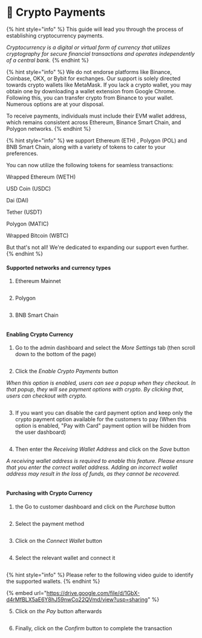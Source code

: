 # 💱 Crypto Payments

{% hint style="info" %}
This guide will lead you through the process of establishing cryptocurrency payments.&#x20;

_Cryptocurrency is a digital or virtual form of currency that utilizes cryptography for secure financial transactions and operates independently of a central bank._
{% endhint %}

{% hint style="info" %}
We do not endorse platforms like Binance, Coinbase, OKX, or Bybit for exchanges. Our support is solely directed towards crypto wallets like MetaMask. If you lack a crypto wallet, you may obtain one by downloading a wallet extension from Google Chrome. Following this, you can transfer crypto from Binance to your wallet. Numerous options are at your disposal.

To receive payments, individuals must include their EVM wallet address, which remains consistent across Ethereum, Binance Smart Chain, and Polygon networks.
{% endhint %}

{% hint style="info" %}
we support Ethereum (ETH) , Polygon (POL) and BNB Smart Chain, along with a variety of tokens to cater to your preferences.&#x20;

You can now utilize the following tokens for seamless transactions:

Wrapped Ethereum (WETH)&#x20;

USD Coin (USDC)&#x20;

Dai (DAI)&#x20;

Tether (USDT)&#x20;

Polygon (MATIC)&#x20;

Wrapped Bitcoin (WBTC)&#x20;

But that's not all! We're dedicated to expanding our support even further.
{% endhint %}

#### Supported networks and currency types

1. Ethereum Mainnet

<figure><img src="../.gitbook/assets/Screenshot 2024-04-19 at 08.30.17.png" alt=""><figcaption></figcaption></figure>

2. Polygon

<figure><img src="../.gitbook/assets/Screenshot 2024-04-19 at 08.32.19.png" alt=""><figcaption></figcaption></figure>

3. BNB Smart Chain

<figure><img src="../.gitbook/assets/Screenshot 2024-04-19 at 08.43.10.png" alt=""><figcaption></figcaption></figure>

#### Enabling Crypto Currency

1. Go to the admin dashboard and select the _More Settings_ tab (then scroll down to the bottom of the page)

<figure><img src="../.gitbook/assets/a (10).png" alt=""><figcaption></figcaption></figure>

2. Click the _Enable Crypto Payments_ button

_When this option is enabled, users can see a popup when they checkout. In that popup, they will see payment options with crypto. By clicking that, users can checkout with crypto._

<figure><img src="../.gitbook/assets/b (8).png" alt=""><figcaption></figcaption></figure>

3. If you want you can disable the card payment option and keep only the crypto payment option available for the customers to pay (When this option is enabled, "Pay with Card" payment option will be hidden from the user dashboard)

<figure><img src="../.gitbook/assets/2024-05-06 15_14_59-TorchLabs • Login.png" alt=""><figcaption></figcaption></figure>

4. Then enter the _Receiving Wallet Address_ and click on the _Save_ button

_A receiving wallet address is required to enable this feature. Please ensure that you enter the correct wallet address. Adding an incorrect wallet address may result in the loss of funds, as they cannot be recovered._

<figure><img src="../.gitbook/assets/c (7).png" alt=""><figcaption></figcaption></figure>

#### Purchasing with Crypto Currency

1. the Go to customer dashboard and click on the _Purchase_ button&#x20;

<figure><img src="../.gitbook/assets/d (4).png" alt=""><figcaption></figcaption></figure>

2. Select the payment method

<figure><img src="../.gitbook/assets/e (3).png" alt=""><figcaption></figcaption></figure>

3. Click on the _Connect Wallet_ button

<figure><img src="../.gitbook/assets/2024-04-17 12_18_42-Boto.io _ Automation for Everyone.png" alt=""><figcaption></figcaption></figure>

4. Select the relevant wallet and connect it

<figure><img src="../.gitbook/assets/g (3).png" alt=""><figcaption></figcaption></figure>



{% hint style="info" %}
Please refer to the following video guide to identify the supported wallets.
{% endhint %}



{% embed url="https://drive.google.com/file/d/1GbX-d4rMfBLX5aE6Y8hJ59nwCo22QVmd/view?usp=sharing" %}

5. Click on _the Pay_ button afterwards

<figure><img src="../.gitbook/assets/h.png" alt=""><figcaption></figcaption></figure>

6. Finally, click on the _Confirm_ button to complete the transaction



<figure><img src="../.gitbook/assets/i.png" alt=""><figcaption></figcaption></figure>

